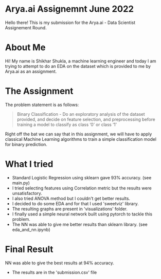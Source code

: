 # Arya.ai Assignemnt June 2022

Hello there! This is my submission for the Arya.ai - Data Scientist Assignement Round.

# About Me

Hi! My name is Shikhar Shukla, a machine learning engineer and today I am trying to attempt to do an EDA on the dataset which is provided to me by Arya.ai as an assignment.

# The Assignment

The problem statement is as follows:

> Binary Classification - Do an exploratory analysis of the dataset provided, and decide on feature selection, and preprocessing before training a model to classify as class ‘0’ or class ‘1’

Right off the bat we can say that in this assignment, we will have to apply classical Machine Learning algorithms to train a simple classification model for binary prediction.

# What I tried

- Standard Logistic Regression using sklearn gave 93% accuracy. (see main.py)
- I tried selecting features using Correlation metric but the results were unsatisfactory.
- I also tried ANOVA method but I couldn't get better results.
- I decided to do some EDA and for that I used 'sweetviz' library.
- The resulting graphs are present in 'visualizations' folder.
- I finally used a simple neural network built using pytorch to tackle this problem.
- The NN was able to give me better results than sklearn library. (see eda_and_nn.ipynb)

# Final Result

NN was able to give the best results at 94% accuracy.

- The results are in the 'submission.csv' file
